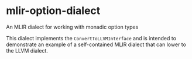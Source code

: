 # mlir-option-dialect
An MLIR dialect for working with monadic option types

This dialect implements the `ConvertToLLVMInterface` and is intended to demonstrate an example of a self-contained MLIR dialect that can lower to the LLVM dialect.
